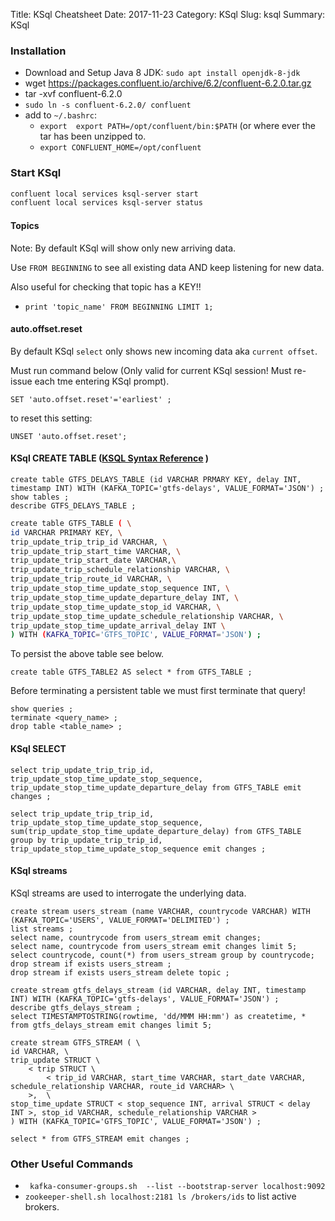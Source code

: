 Title: KSql Cheatsheet
Date: 2017-11-23
Category: KSql
Slug: ksql
Summary: KSql 


### Installation

* Download and Setup Java 8 JDK: `sudo apt install openjdk-8-jdk`
* wget https://packages.confluent.io/archive/6.2/confluent-6.2.0.tar.gz
* tar -xvf confluent-6.2.0
* `sudo ln -s confluent-6.2.0/ confluent`
* add to `~/.bashrc`:
  * `export  export PATH=/opt/confluent/bin:$PATH` (or where ever the tar has been unzipped to.
  * `export CONFLUENT_HOME=/opt/confluent`


### Start KSql

```bash
confluent local services ksql-server start
confluent local services ksql-server status
```

#### Topics


Note: By default KSql will show only new arriving data.

Use `FROM BEGINNING` to see all existing data AND keep listening for new data.

Also useful for checking that topic has a KEY!!

* `print 'topic_name' FROM BEGINNING LIMIT 1;`



#### auto.offset.reset

By default KSql `select` only shows new incoming data aka `current offset`. 

Must run command below (Only valid for current KSql session! Must re-issue each tme entering KSql prompt).

```
SET 'auto.offset.reset'='earliest' ;
``` 

to reset this setting:

```
UNSET 'auto.offset.reset';
```

#### KSql CREATE TABLE ([KSQL Syntax Reference](https://docs.ksqldb.io/en/latest/developer-guide/ksqldb-reference/create-table/) )

```
create table GTFS_DELAYS_TABLE (id VARCHAR PRMARY KEY, delay INT, timestamp INT) WITH (KAFKA_TOPIC='gtfs-delays', VALUE_FORMAT='JSON') ;
show tables ;
describe GTFS_DELAYS_TABLE ;
```

```bash
create table GTFS_TABLE ( \
id VARCHAR PRIMARY KEY, \
trip_update_trip_trip_id VARCHAR, \
trip_update_trip_start_time VARCHAR, \
trip_update_trip_start_date VARCHAR,\
trip_update_trip_schedule_relationship VARCHAR, \
trip_update_trip_route_id VARCHAR, \
trip_update_stop_time_update_stop_sequence INT, \
trip_update_stop_time_update_departure_delay INT, \
trip_update_stop_time_update_stop_id VARCHAR, \
trip_update_stop_time_update_schedule_relationship VARCHAR, \
trip_update_stop_time_update_arrival_delay INT \
) WITH (KAFKA_TOPIC='GTFS_TOPIC', VALUE_FORMAT='JSON') ;
```

To persist the above table see below. 

```
create table GTFS_TABLE2 AS select * from GTFS_TABLE ;
```

Before terminating a persistent table we must first terminate that query!

```
show queries ;
terminate <query_name> ;
drop table <table_name> ;
```

#### KSql SELECT 

```
select trip_update_trip_trip_id, trip_update_stop_time_update_stop_sequence, trip_update_stop_time_update_departure_delay from GTFS_TABLE emit changes ;
```

```
select trip_update_trip_trip_id, trip_update_stop_time_update_stop_sequence, sum(trip_update_stop_time_update_departure_delay) from GTFS_TABLE group by trip_update_trip_trip_id, trip_update_stop_time_update_stop_sequence emit changes ;
```

#### KSql streams

KSql streams are used to interrogate the underlying data.


```
create stream users_stream (name VARCHAR, countrycode VARCHAR) WITH (KAFKA_TOPIC='USERS', VALUE_FORMAT='DELIMITED') ;
list streams ;
select name, countrycode from users_stream emit changes;
select name, countrycode from users_stream emit changes limit 5;
select countrycode, count(*) from users_stream group by countrycode;
drop stream if exists users_stream ;
drop stream if exists users_stream delete topic ;
```

```
create stream gtfs_delays_stream (id VARCHAR, delay INT, timestamp INT) WITH (KAFKA_TOPIC='gtfs-delays', VALUE_FORMAT='JSON') ;
describe gtfs_delays_stream ;
select TIMESTAMPTOSTRING(rowtime, 'dd/MMM HH:mm') as createtime, * from gtfs_delays_stream emit changes limit 5;
```

```
create stream GTFS_STREAM ( \
id VARCHAR, \
trip_update STRUCT \
	< trip STRUCT \
		< trip_id VARCHAR, start_time VARCHAR, start_date VARCHAR, schedule_relationship VARCHAR, route_id VARCHAR> \
	>,  \
stop_time_update STRUCT < stop_sequence INT, arrival STRUCT < delay INT >, stop_id VARCHAR, schedule_relationship VARCHAR >
) WITH (KAFKA_TOPIC='GTFS_TOPIC', VALUE_FORMAT='JSON') ;

select * from GTFS_STREAM emit changes ;

```



### Other Useful Commands

* ``` kafka-consumer-groups.sh  --list --bootstrap-server localhost:9092```
* ```zookeeper-shell.sh localhost:2181 ls /brokers/ids``` to list active brokers. 
